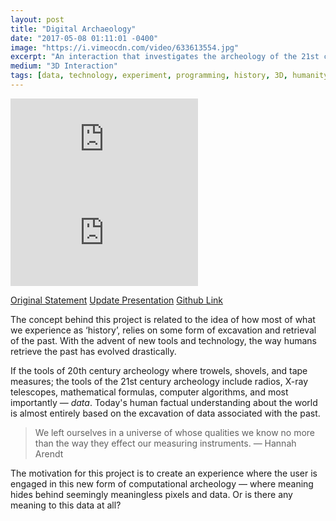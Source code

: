 ```yaml
---
layout: post
title: "Digital Archaeology"
date: "2017-05-08 01:11:01 -0400"
image: "https://i.vimeocdn.com/video/633613554.jpg"
excerpt: "An interaction that investigates the archeology of the 21st century"
medium: "3D Interaction"
tags: [data, technology, experiment, programming, history, 3D, humanity]
---
```


<iframe src="https://player.vimeo.com/video/216600347?color=9CBEF2" frameborder="0" webkitallowfullscreen mozallowfullscreen allowfullscreen></iframe>
<iframe src="https://player.vimeo.com/video/216898722?color=9CBEF2" frameborder="0" webkitallowfullscreen mozallowfullscreen allowfullscreen></iframe>

[Original Statement](/blog/2017/04/computational-archeology-statement)
[Update Presentation](https://docs.google.com/presentation/d/1739ukAghCNTyaKDD-NUNRZ-BpxZPzB2pVvhrjyl9rvA/edit?usp=sharing)
[Github Link](https://github.com/mbrav/DigitalArchaeology)

The concept behind this project is related to the idea of how most of what we experience as ‘history’, relies on some form of excavation and retrieval of the past. With the advent of new tools and technology, the way humans retrieve the past has evolved drastically.

If the tools of 20th century archeology where trowels, shovels, and tape measures; the tools of the 21st century archeology include radios, X-ray telescopes, mathematical formulas, computer algorithms, and most importantly — *data*. Today's human factual understanding about the world is almost entirely based on the excavation of data associated with the past.

> We left ourselves in a universe of whose qualities we know no more than the way they effect our measuring instruments.
— Hannah Arendt

The motivation for this project is to create an experience where the user is engaged in this new form of computational archeology — where meaning hides behind seemingly meaningless pixels and data. Or is there any meaning to this data at all?
